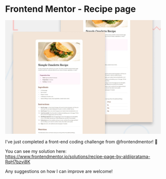 # Frontend Mentor - Recipe page

![Design preview for the Recipe page coding challenge](./design/desktop-preview.jpg)

I've just completed a front-end coding challenge from @frontendmentor! 🎉

You can see my solution here: https://www.frontendmentor.io/solutions/recipe-page-by-aldiipratama-RqH7bzvj8K

Any suggestions on how I can improve are welcome!
